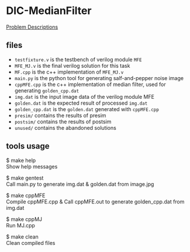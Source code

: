 # DIC-MedianFilter
[Problem Descriptions](https://github.com/CW-B-W/DIC-MedianFilter/blob/main/2021_hw4.pdf)

## files
* `testfixture.v` is the testbench of verilog module `MFE`
* `MFE_MJ.v` is the final verilog solution for this task
* `MF.cpp` is the c++ implementation of `MFE_MJ.v`
* `main.py` is the python tool for generating salf-and-pepper noise image
* `cppMFE.cpp` is the c++ implementation of median filter, used for generating `golden_cpp.dat`
* `img.dat` is the input image data of the verilog module MFE
* `golden.dat` is the expected result of processed `img.dat`
* `golden_cpp.dat` is the `golden.dat` generated with `cppMFE.cpp`
* `presim/` contains the results of presim
* `postsim/` contains the results of postsim
* `unused/` contains the abandoned solutions

## tools usage
$ make help  
Show help messages

$ make gentest  
Call main.py to generate img.dat & golden.dat from image.jpg

$ make cppMFE  
Compile cppMFE.cpp & Call cppMFE.out to generate golden_cpp.dat from img.dat

$ make cppMJ  
Run MJ.cpp

$ make clean  
Clean compiled files
